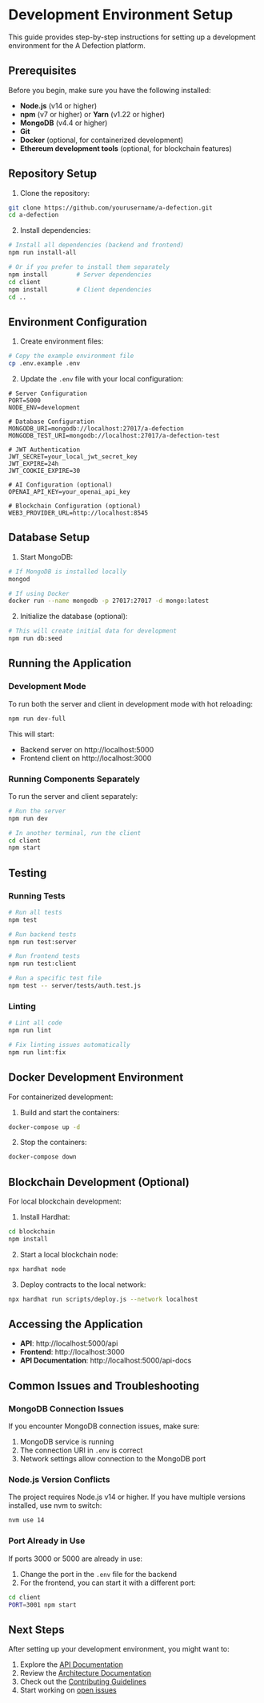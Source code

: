 # Development Environment Setup

This guide provides step-by-step instructions for setting up a development environment for the A Defection platform.

## Prerequisites

Before you begin, make sure you have the following installed:

- **Node.js** (v14 or higher)
- **npm** (v7 or higher) or **Yarn** (v1.22 or higher)
- **MongoDB** (v4.4 or higher)
- **Git**
- **Docker** (optional, for containerized development)
- **Ethereum development tools** (optional, for blockchain features)

## Repository Setup

1. Clone the repository:

```bash
git clone https://github.com/yourusername/a-defection.git
cd a-defection
```

2. Install dependencies:

```bash
# Install all dependencies (backend and frontend)
npm run install-all

# Or if you prefer to install them separately
npm install        # Server dependencies
cd client
npm install        # Client dependencies
cd ..
```

## Environment Configuration

1. Create environment files:

```bash
# Copy the example environment file
cp .env.example .env
```

2. Update the `.env` file with your local configuration:

```
# Server Configuration
PORT=5000
NODE_ENV=development

# Database Configuration
MONGODB_URI=mongodb://localhost:27017/a-defection
MONGODB_TEST_URI=mongodb://localhost:27017/a-defection-test

# JWT Authentication
JWT_SECRET=your_local_jwt_secret_key
JWT_EXPIRE=24h
JWT_COOKIE_EXPIRE=30

# AI Configuration (optional)
OPENAI_API_KEY=your_openai_api_key

# Blockchain Configuration (optional)
WEB3_PROVIDER_URL=http://localhost:8545
```

## Database Setup

1. Start MongoDB:

```bash
# If MongoDB is installed locally
mongod

# If using Docker
docker run --name mongodb -p 27017:27017 -d mongo:latest
```

2. Initialize the database (optional):

```bash
# This will create initial data for development
npm run db:seed
```

## Running the Application

### Development Mode

To run both the server and client in development mode with hot reloading:

```bash
npm run dev-full
```

This will start:
- Backend server on http://localhost:5000
- Frontend client on http://localhost:3000

### Running Components Separately

To run the server and client separately:

```bash
# Run the server
npm run dev

# In another terminal, run the client
cd client
npm start
```

## Testing

### Running Tests

```bash
# Run all tests
npm test

# Run backend tests
npm run test:server

# Run frontend tests
npm run test:client

# Run a specific test file
npm test -- server/tests/auth.test.js
```

### Linting

```bash
# Lint all code
npm run lint

# Fix linting issues automatically
npm run lint:fix
```

## Docker Development Environment

For containerized development:

1. Build and start the containers:

```bash
docker-compose up -d
```

2. Stop the containers:

```bash
docker-compose down
```

## Blockchain Development (Optional)

For local blockchain development:

1. Install Hardhat:

```bash
cd blockchain
npm install
```

2. Start a local blockchain node:

```bash
npx hardhat node
```

3. Deploy contracts to the local network:

```bash
npx hardhat run scripts/deploy.js --network localhost
```

## Accessing the Application

- **API**: http://localhost:5000/api
- **Frontend**: http://localhost:3000
- **API Documentation**: http://localhost:5000/api-docs

## Common Issues and Troubleshooting

### MongoDB Connection Issues

If you encounter MongoDB connection issues, make sure:

1. MongoDB service is running
2. The connection URI in `.env` is correct
3. Network settings allow connection to the MongoDB port

### Node.js Version Conflicts

The project requires Node.js v14 or higher. If you have multiple versions installed, use nvm to switch:

```bash
nvm use 14
```

### Port Already in Use

If ports 3000 or 5000 are already in use:

1. Change the port in the `.env` file for the backend
2. For the frontend, you can start it with a different port:

```bash
cd client
PORT=3001 npm start
```

## Next Steps

After setting up your development environment, you might want to:

1. Explore the [API Documentation](../api/index.md)
2. Review the [Architecture Documentation](../architecture/index.md)
3. Check out the [Contributing Guidelines](../../CONTRIBUTING.md)
4. Start working on [open issues](https://github.com/yourusername/a-defection/issues) 